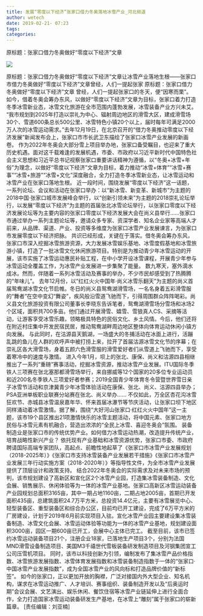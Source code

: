 ```yaml
---
title: 发展“零度以下经济”张家口借力冬奥落地冰雪产业_河北频道
author: wetech
date: 2019-02-21- 07:23
tags: 
categories: 
---
```

原标题：张家口借力冬奥做好“零度以下经济”文章
<!-- more -->
                
<img align="center" border="0" src="http://p2.ifengimg.com/a/2016/0810/204c433878d5cf9size1_w16_h16.png" />
                
            
原标题：张家口借力冬奥做好“零度以下经济”文章让冰雪产业落地生根——张家口市借力冬奥做好“零度以下经济”文章曾经，人们一提起张家
原标题：张家口借力冬奥做好“零度以下经济”文章
曾经，人们一提起张家口的冬天，便“因寒而栗”。如今，借着冬奥会筹办东风，以做好“零度以下经济”文章为目标，张家口着力打造冬季冰雪新业态，冰雪文化旅游在全市范围内蓬勃发展，冰雪装备产业方兴未艾。
“我市规划到2025年打造以崇礼为中心、辐射周边地区的滑雪大区，建成滑雪场30个、雪道600条总长500公里、冰雪特色小镇20个以上，届时每年可满足2000万人次的冰雪运动需求。”去年12月19日，在北京召开的“借力冬奥推动零度以下经济发展”新闻发布会上，张家口市市长武卫东描绘了张家口冰雪产业发展的新画卷。
作为2022年冬奥会大部分雪上项目举办地，张家口备受瞩目，也迎来了重大历史机遇。面对这千载难逢的发展机遇，市委、市政府以习近平新时代中国特色社会主义思想和习近平总书记视察张家口重要讲话精神为遵循，以“冬奥+冰雪+年俗”为理念，以做好“零度以下经济”文章为目标，着力推动“冰雪+体育”“冰雪+赛事”“冰雪+旅游”“冰雪+文化”深度融合，全力打造冬季冰雪新业态，让冰雪运动和冰雪产业在张家口落地生根。
近一段时间，围绕发展“零度以下经济”这一话题，一系列论坛、会议和活动在张家口举办：以“新冰雪、新变革、新城市”为主题的2018中国·张家口城市发展峰会举行，以“创新引领未来”为主题的2018崇礼论坛举行，以发展“零度以下经济”为主题的首届张北冰雪论坛举行，以张家口零度以下经济发展论坛等为主要内容的张家口零度以下经济发展大会在尚义县举行……张家口市通过举办一系列主题论坛等，邀请众多专家、资深学者、知名企业家等高端人才前来，从品牌、渠道、产业、投资等多维度为张家口冰雪产业发展谏言，为张家口市发展零度以下经济把脉。
共识已经形成，关键在于落实。借冬奥会筹办东风，张家口市深入挖掘冰雪旅游资源，大力发展冰雪娱乐基地、冰雪度假基地和冰雪旅游小镇，打造了一批冰雪文化休闲旅游项目。特别是为推动青少年冰雪运动的开展，该市实施了冰雪运动惠民补贴工程，在中小学开设冰雪课程，开展青少年参与冰雪运动全覆盖工作，为冰雪产业发展进一步集聚了能量。
数九寒天，塞外滴水成冰。然而，伴随着一系列冰雪活动及赛事的举办，不少市民却感受到了热腾腾的“年味儿”。
去年12月份，以“红红火火中国年·尚义冰雪乐翻天”为主题的尚义首届鸳鸯湖冰雪文化节启帷。冬日的尚义县鸳鸯湖滑雪场，一名名身着五彩滑雪服的“舞者”在空中变幻“舞姿”，疾风般沿雪道飞驰而下，引得周围群众阵阵喝彩。尚义县文化旅游投资有限公司董事长李晓东告诉笔者，鸳鸯湖滑雪场分雪场和冰场2个区域，面积共700多亩。他们通过开展滑雪、嬉雪、雪狼真人CS、采摘等活动，让游客享受冰雪乐趣，领略极具特色的民俗文化、乡土风情。今后，他们还将在附近村庄集中开发民宿民居，推动鸳鸯湖畔周边地区整体向体育运动休闲小镇方向发展。
与此同时，在沽源县天鹅湖，一场盛大的冬捕活动在冰面上进行，活蹦乱跳的鱼儿在人群的欢呼声中被打捞上来，拉开了首届沽源冰雪文化节的序幕；在崇礼区各大滑雪场，身着五颜六色滑雪服的滑雪爱好者们从雪道上飞驰而下，享受着寒冷中的速度与激情。
进入今年1月，坝上的张北、康保、尚义和沽源四县相继推出了一系列“重磅”赛事活动，挖掘冰雪资源，推动冰雪产业发展。ITU国际冬季铁人三项赛在张北塞那都滑雪场举行，来自挪威等12个国家的20多位专业运动员和近200名冬季铁人三项爱好者参赛；2019全国青少年体育冬令营暨世界雪日亲子冰雪节活动和京津冀青少年冰雪体验活动在康保、张北、尚义、沽源四县举办；PSA亚洲单板职业联赛分站赛在张北、尚义举办……
不仅如此，万全区杏花沟冰雪狂欢节、赤城县冰雪温泉嘉年华、怀来首届冰瀑节等节庆活动，让张家口坝下地区同样涌动着冰雪激情。据了解，围绕“大好河山张家口·红红火火中国年”这一主题，该市19个县区推出21项激情快乐的冰雪主题活动，将中国元素、张家口地方民俗与冰雪元素有机融合，营造出浓浓的“全民上冰雪、喜迎冬奥会”氛围。
装备制造业是张家口市的传统优势产业。如何借力冰雪运动热潮，改造提升传统产业，培育战略性新兴产业？
依托现有产业基础和冰雪资源优势，张家口市委、市政府聘请国际高端专家团队，高起点、前瞻性地起草了《张家口市冰雪产业发展规划（2018-2025年）》《张家口市支持冰雪装备产业发展若干措施》《张家口市冰雪产业发展三年行动实施方案（2018-2020年）》等指导性文件，为全市冰雪产业发展提供了顶层设计和政策支持。
结合2022年冬奥会的实际需求及对未来市场的预判，该市规划建设了高新区和宣化区2个冰雪产业园，打造集冰雪装备制造、文化会展、销售展示、休闲体验等为一体的冰雪产业基地。张家口高新区冰雪运动装备产业园规划总面积3165亩，其中一期占地1160亩，二期占地2005亩，首期已开发面积435亩，总建筑面积24.7万平方米，总投资14.4亿元，主要有冰雪展览中心、轻型装备区、重型装备区和综合办公区，目前均已开工建设，完成了6万平方米的厂房建设，计划于2019年6月前实现项目入驻。宣化冰雪产业园主要建设集冰雪装备制造、冰雪文化会展、冰雪运动体验等功能为一体的冰雪产业基地，规划建设面积3000亩，园区一期600亩已开工，会展中心主体已完工。
截至目前，该市已签约冰雪运动装备项目21个，注册企业18家，已落地生产项目3个，分别为法国MND滑雪设备制造项目、美国M3千禧世代雪板装备研发制造项目及河钢集团宣工公司压雪机项目。
同时，该市以科技创新为引领，编制发布了集冰雪产品价格指数、冰雪旅游发展指数、冰雪体育发展指数和冰雪装备制造指数于一体的“张家口·中国冰雪产业发展指数”，成为全国冰雪产业的风向标和打造品牌价值的“新标签”。
如今的张家口，正以更加开放的胸襟，广泛对接国内外大型企业、知名机构，谋求在冰雪运动推广、人才培训、赛事组织、装备制造开发以及“后奥运时期”会议会展、文艺演出、娱乐休闲、餐饮住宿等冰雪产业链延伸上进行全面合作，全力打造国家冰雪运动装备研发生产基地，在冰雪上“雕刻”属于张家口的崭新篇章。
[责任编辑：刘亚楠]
            
